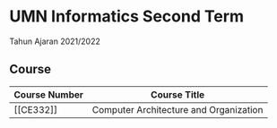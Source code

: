 # UMN Informatics Second Term
Tahun Ajaran 2021/2022 

## Course
| Course Number | Course Title                           |
| ------------- | -------------------------------------- |
| [[CE332]]         | Computer Architecture and Organization | 


